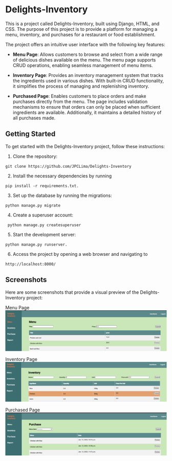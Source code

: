 # Delights-Inventory

This is a project called Delights-Inventory, built using Django, HTML, and CSS. The purpose of this project is to provide a platform for managing a menu, inventory, and purchases for a restaurant or food establishment.

The project offers an intuitive user interface with the following key features:

- **Menu Page**: Allows customers to browse and select from a wide range of delicious dishes available on the menu. The menu page supports CRUD operations, enabling seamless management of menu items.

- **Inventory Page**: Provides an inventory management system that tracks the ingredients used in various dishes. With built-in CRUD functionality, it simplifies the process of managing and replenishing inventory.

- **Purchased Page**: Enables customers to place orders and make purchases directly from the menu. The page includes validation mechanisms to ensure that orders can only be placed when sufficient ingredients are available. Additionally, it maintains a detailed history of all purchases made.

## Getting Started

To get started with the Delights-Inventory project, follow these instructions:

1. Clone the repository:

```
git clone https://github.com/JPCLima/Delights-Inventory
```

2. Install the necessary dependencies by running

```
pip install -r requirements.txt.
```

3. Set up the database by running the migrations:

```
python manage.py migrate
```

4. Create a superuser account:

```
 python manage.py createsuperuser
```

5. Start the development server:

```
python manage.py runserver.
```

6. Access the project by opening a web browser and navigating to

```
http://localhost:8000/
```

## Screenshots

Here are some screenshots that provide a visual preview of the Delights-Inventory project:

Menu Page
![](assets/screenshot_1.png)

Inventory Page
![](assets/screenshot_2.png)

Purchased Page
![](assets/screenshot_3.png)
